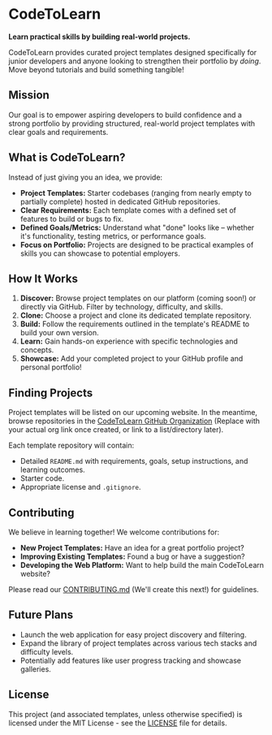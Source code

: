 # CodeToLearn

**Learn practical skills by building real-world projects.**

CodeToLearn provides curated project templates designed specifically for junior developers and anyone looking to strengthen their portfolio by *doing*. Move beyond tutorials and build something tangible!

## Mission

Our goal is to empower aspiring developers to build confidence and a strong portfolio by providing structured, real-world project templates with clear goals and requirements.

## What is CodeToLearn?

Instead of just giving you an idea, we provide:

*   **Project Templates:** Starter codebases (ranging from nearly empty to partially complete) hosted in dedicated GitHub repositories.
*   **Clear Requirements:** Each template comes with a defined set of features to build or bugs to fix.
*   **Defined Goals/Metrics:** Understand what "done" looks like – whether it's functionality, testing metrics, or performance goals.
*   **Focus on Portfolio:** Projects are designed to be practical examples of skills you can showcase to potential employers.

## How It Works

1.  **Discover:** Browse project templates on our platform (coming soon!) or directly via GitHub. Filter by technology, difficulty, and skills.
2.  **Clone:** Choose a project and clone its dedicated template repository.
3.  **Build:** Follow the requirements outlined in the template's README to build your own version.
4.  **Learn:** Gain hands-on experience with specific technologies and concepts.
5.  **Showcase:** Add your completed project to your GitHub profile and personal portfolio!

## Finding Projects

Project templates will be listed on our upcoming website. In the meantime, browse repositories in the [CodeToLearn GitHub Organization](https://github.com/codetolearn-org) (Replace with your actual org link once created, or link to a list/directory later).

Each template repository will contain:
*   Detailed `README.md` with requirements, goals, setup instructions, and learning outcomes.
*   Starter code.
*   Appropriate license and `.gitignore`.

## Contributing

We believe in learning together! We welcome contributions for:

*   **New Project Templates:** Have an idea for a great portfolio project?
*   **Improving Existing Templates:** Found a bug or have a suggestion?
*   **Developing the Web Platform:** Want to help build the main CodeToLearn website?

Please read our [CONTRIBUTING.md](CONTRIBUTING.md) (We'll create this next!) for guidelines.

## Future Plans

*   Launch the web application for easy project discovery and filtering.
*   Expand the library of project templates across various tech stacks and difficulty levels.
*   Potentially add features like user progress tracking and showcase galleries.

## License

This project (and associated templates, unless otherwise specified) is licensed under the MIT License - see the [LICENSE](LICENSE) file for details.